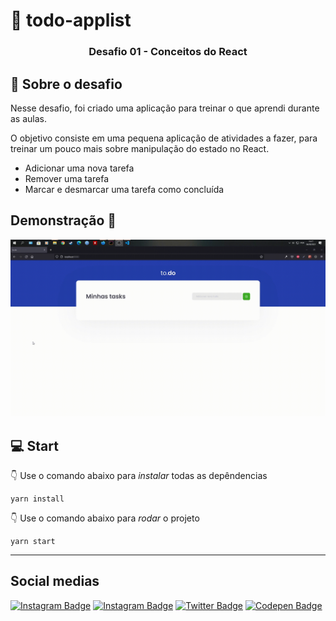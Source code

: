 # :memo: todo-applist 

<h3 align="center">
  Desafio 01 - Conceitos do React
</h3>

## :pushpin: Sobre o desafio

Nesse desafio, foi criado uma aplicação para treinar o que aprendi durante as aulas.

O objetivo consiste em uma pequena aplicação de atividades a fazer, para treinar um pouco mais sobre manipulação do estado no React.

- Adicionar uma nova tarefa
- Remover uma tarefa
- Marcar e desmarcar uma tarefa como concluída

## Demonstração :movie_camera:

![App preview](public/app-demonstration.gif)

## :computer: **Start** 

👇 Use o comando abaixo para _instalar_ todas as depêndencias

    yarn install

👇 Use o comando abaixo para _rodar_ o projeto

    yarn start
    
 ---
 ## Social medias
[![Instagram Badge](https://img.shields.io/badge/Matheus%20Miranda-0077B5?style=for-the-badge&logo=linkedin&logoColor=white&link=https://www.linkedin.com/in/matheusmdsm/)](https://www.linkedin.com/in/matheusmdsm/)
[![Instagram Badge](https://img.shields.io/badge/matheusmdsm-E4405F?style=for-the-badge&logo=instagram&logoColor=white&link=https://www.instagram.com/matheusmdsm/)](https://www.instagram.com/matheusmdsm/)
[![Twitter Badge](https://img.shields.io/badge/mattheusmdsm-1DA1F2?style=for-the-badge&logo=twitter&logoColor=white&link=https://twitter.com/mattheusmdsm)](https://twitter.com/mattheusmdsm)
[![Codepen Badge](https://img.shields.io/badge/mtmiranda-000000?style=for-the-badge&logo=codepen&logoColor=white&link=https://codepen.io/mtmiranda)](https://codepen.io/mtmiranda)
